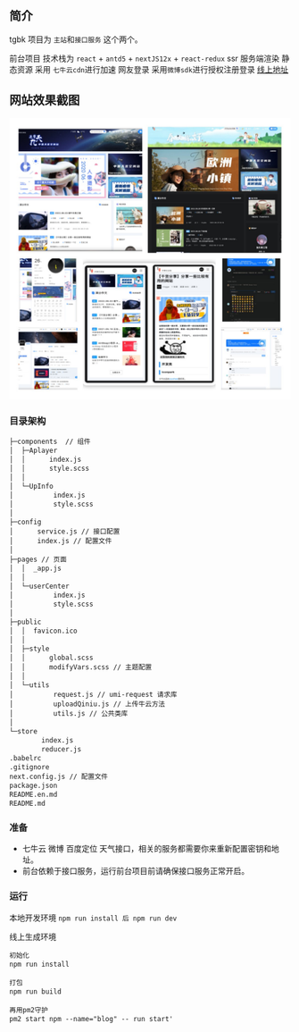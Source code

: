 ## 简介

tgbk 项目为 `主站`和`接口服务` 这个两个。

前台项目 技术栈为 `react` + `antd5` + `nextJS12x` + `react-redux` ssr 服务端渲染
静态资源 采用 `七牛云cdn`进行加速
网友登录 采用`微博sdk`进行授权注册登录
[线上地址](http://lululuting.com "线上地址")

## 网站效果截图

![cover](https://github.com/lululuting/pic/blob/master/preview/tgbk%E6%95%88%E6%9E%9C%E5%9B%BE.jpeg)

### 目录架构

```
├─components  // 组件
│  ├─Aplayer
│  │      index.js
│  │      style.scss
│  │
│  └─UpInfo
│          index.js
│          style.scss
│
├─config
│      service.js // 接口配置
│      index.js // 配置文件
│
├─pages // 页面
│  │  _app.js
│  │
│  └─userCenter
│          index.js
│          style.scss
│
├─public
│  │  favicon.ico
│  │
│  ├─style
│  │      global.scss
│  │      modifyVars.scss // 主题配置
│  │
│  └─utils
│          request.js // umi-request 请求库
│          uploadQiniu.js // 上传牛云方法
│          utils.js // 公共类库
│
└─store
        index.js
        reducer.js
.babelrc
.gitignore
next.config.js // 配置文件
package.json
README.en.md
README.md
```

### 准备

- 七牛云 微博 百度定位 天气接口，相关的服务都需要你来重新配置密钥和地址。
- 前台依赖于接口服务，运行前台项目前请确保接口服务正常开启。

### 运行

本地开发环境 `npm run install 后 npm run dev`

线上生成环境

```
初始化
npm run install

打包
npm run build

再用pm2守护
pm2 start npm --name="blog" -- run start'
```


